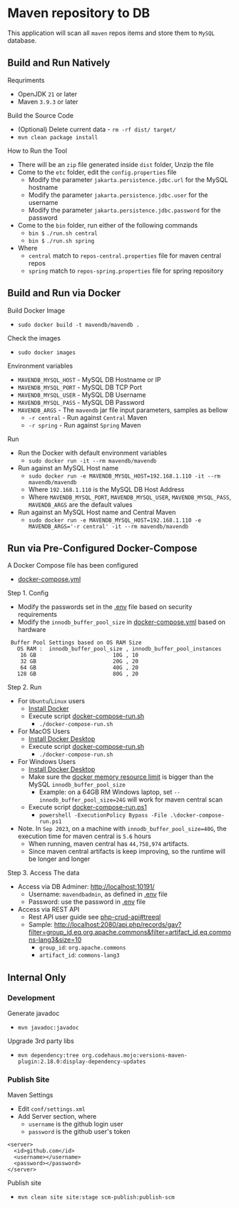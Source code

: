# Maven repository to DB

This application will scan all `maven` repos items and store them to `MySQL` database.

## Build and Run Natively

Requriments

* OpenJDK `21` or later
* Maven `3.9.3` or later

Build the Source Code
* (Optional) Delete current data - `rm -rf dist/ target/`
* `mvn clean package install`

How to Run the Tool
* There will be an `zip` file generated inside `dist` folder, Unzip the file
* Come to the `etc` folder, edit the `config.properties` file
  * Modify the parameter `jakarta.persistence.jdbc.url` for the MySQL hostname
  * Modify the parameter `jakarta.persistence.jdbc.user` for the username
  * Modify the parameter `jakarta.persistence.jdbc.password` for the password
* Come to the `bin` folder, run either of the following commands
  * `bin $` `./run.sh central`
  * `bin $` `./run.sh spring`
* Where
  * `central` match to `repos-central.properties` file for maven central repos
  * `spring` match to `repos-spring.properties` file for spring repository

## Build and Run via Docker

Build Docker Image
* `sudo docker build -t mavendb/mavendb .`

Check the images
* `sudo docker images`

Environment variables
* `MAVENDB_MYSQL_HOST` - MySQL DB Hostname or IP
* `MAVENDB_MYSQL_PORT` - MySQL DB TCP Port
* `MAVENDB_MYSQL_USER` - MySQL DB Username
* `MAVENDB_MYSQL_PASS` - MySQL DB Password
* `MAVENDB_ARGS` - The `mavendb` jar file input parameters, samples as bellow
  * `-r central` - Run against `Central` Maven
  * `-r spring` - Run against `Spring` Maven

Run
* Run the Docker with default environment variables
  * `sudo docker run -it --rm mavendb/mavendb`
* Run against an MySQL Host name
  * `sudo docker run -e MAVENDB_MYSQL_HOST=192.168.1.110 -it --rm mavendb/mavendb`
  * Where `192.168.1.110` is the MySQL DB Host Address
  * Where `MAVENDB_MYSQL_PORT`, `MAVENDB_MYSQL_USER`, `MAVENDB_MYSQL_PASS`, `MAVENDB_ARGS` are the default values
* Run against an MySQL Host name and Central Maven
  * `sudo docker run -e MAVENDB_MYSQL_HOST=192.168.1.110 -e MAVENDB_ARGS='-r central' -it --rm mavendb/mavendb`


## Run via Pre-Configured Docker-Compose

A Docker Compose file has been configured
* [docker-compose.yml](docker-compose.yml)

Step 1. Config
- Modify the passwords set in the [.env](.env) file based on security requirements
- Modify the `innodb_buffer_pool_size` in [docker-compose.yml](docker-compose.yml) based on hardware

```
 Buffer Pool Settings based on OS RAM Size
   OS RAM :  innodb_buffer_pool_size , innodb_buffer_pool_instances
    16 GB                        10G , 10
    32 GB                        20G , 20
    64 GB                        40G , 20
   128 GB                        80G , 20
```

Step 2. Run
- For `Ubuntu`/`Linux` users
  - [Install Docker](https://docs.docker.com/engine/install/ubuntu/)
  - Execute script [docker-compose-run.sh](docker-compose-run.sh)
    - `./docker-compose-run.sh`
- For MacOS Users
  - [Install Docker Desktop](https://docs.docker.com/desktop/install/mac-install/)
  - Execute script [docker-compose-run.sh](docker-compose-run.sh)
    - `./docker-compose-run.sh`
- For Windows Users
  - [Install Docker Desktop](https://docs.docker.com/desktop/install/windows-install/)
  - Make sure the [docker memory resource limit](https://stackoverflow.com/questions/43460770/docker-windows-container-memory-limit) is bigger than the MySQL `innodb_buffer_pool_size`
    - Example: on a 64GB RM Windows laptop, set `--innodb_buffer_pool_size=24G` will work for maven central scan
  - Execute script [docker-compose-run.ps1](docker-compose-run.ps1)
    - `powershell -ExecutionPolicy Bypass -File .\docker-compose-run.ps1`
- Note. In `Sep 2023`, on a machine with `innodb_buffer_pool_size=40G`, the execution time for maven central is `5.6` hours
  - When running, maven central has `44,758,974` artifacts.
  - Since maven central artifacts is keep improving, so the runtime will be longer and longer

Step 3. Access The data

- Access via DB Adminer: [http://localhost:10191/](http://localhost:10191/)
  - Username: `mavendbadmin`, as defined in [.env](.env) file
  - Password: use the password in [.env](.env) file
- Access via REST API
  - Rest API user guide see [php-crud-api#treeql](https://github.com/mevdschee/php-crud-api#treeql-a-pragmatic-graphql)
  - Sample: [http://localhost:2080/api.php/records/gav?filter=group_id,eq,org.apache.commons&filter=artifact_id,eq,commons-lang3&size=10](http://localhost:2080/api.php/records/gav?filter=group_id,eq,org.apache.commons&filter=artifact_id,eq,commons-lang3&size=10)
    - `group_id`: `org.apache.commons`
    - `artifact_id`: `commons-lang3`


## Internal Only
### Development

Generate javadoc
* `mvn javadoc:javadoc`

Upgrade 3rd party libs
* `mvn dependency:tree org.codehaus.mojo:versions-maven-plugin:2.18.0:display-dependency-updates`

### Publish Site

Maven Settings
* Edit `conf/settings.xml`
* Add Server section, where
  * `username` is the github login user
  * `password` is the github user's token

```
<server>
  <id>github.com</id>
  <username></username>
  <password></password>
</server>
```

Publish site
* `mvn clean site site:stage scm-publish:publish-scm`


